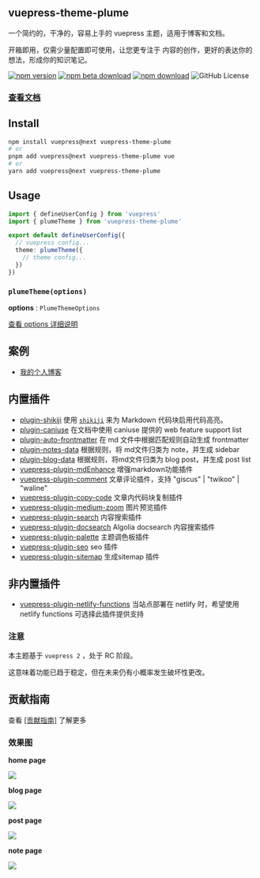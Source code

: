 ## vuepress-theme-plume

一个简约的，干净的，容易上手的 vuepress 主题，适用于博客和文档。

开箱即用，仅需少量配置即可使用，让您更专注于 内容的创作，更好的表达你的想法，形成你的知识笔记。

[![npm version](https://img.shields.io/npm/v/vuepress-theme-plume?color=32A9C3&labelColor=1B3C4A&label=npm)](https://www.npmjs.com/package/vuepress-theme-plume)
[![npm beta download](https://img.shields.io/npm/dt/@vuepress-plume/vuepress-theme-plume?color=32A9C3&labelColor=1B3C4A&label=beta%20downloads)](https://www.npmjs.com/package/vuepress-theme-plume)
[![npm download](https://img.shields.io/npm/dy/vuepress-theme-plume?color=32A9C3&labelColor=1B3C4A&label=downloads)](https://www.npmjs.com/package/vuepress-theme-plume)
![GitHub License](https://img.shields.io/github/license/pengzhanbo/vuepress-theme-plume?color=32A9C3&labelColor=1B3C4A)

### [查看文档](https://pengzhanbo.cn/note/vuepress-theme-plume)

## Install

``` sh
npm install vuepress@next vuepress-theme-plume
# or
pnpm add vuepress@next vuepress-theme-plume vue
# or
yarn add vuepress@next vuepress-theme-plume
```

## Usage

``` ts
import { defineUserConfig } from 'vuepress'
import { plumeTheme } from 'vuepress-theme-plume'

export default defineUserConfig({
  // vuepress config...
  theme: plumeTheme({
    // theme config...
  })
})
```

### `plumeTheme(options)`

__options__ : `PlumeThemeOptions`

[查看 options 详细说明](https://pengzhanbo.cn/note/vuepress-theme-plume/theme-config/)

## 案例

- [我的个人博客](https://pengzhanbo.cn/)

## 内置插件

- [plugin-shikiji](https://github.com/pengzhanbo/vuepress-theme-plume/tree/main/plugins/plugin-shikiji) 使用 [`shikiji`](https://shikiji.netlify.app/) 来为 Markdown 代码块启用代码高亮。
- [plugin-caniuse](https://github.com/pengzhanbo/vuepress-theme-plume/tree/main/plugins/plugin-caniuse) 在文档中使用 caniuse 提供的 web feature support list
- [plugin-auto-frontmatter](https://github.com/pengzhanbo/vuepress-theme-plume/tree/main/plugins/plugin-auto-frontmatter) 在 md 文件中根据匹配规则自动生成 frontmatter
- [plugin-notes-data](https://github.com/pengzhanbo/vuepress-theme-plume/tree/main/plugins/plugin-notes-data) 根据规则，将 md文件归类为 note，并生成 sidebar
- [plugin-blog-data](https://github.com/pengzhanbo/vuepress-theme-plume/tree/main/plugins/plugin-blog-data) 根据规则，将md文件归类为 blog post，并生成 post list
- [vuepress-plugin-mdEnhance](https://vuepress-theme-hope.github.io/v2/md-enhance/zh/) 增强markdown功能插件
- [vuepress-plugin-comment](https://vuepress-theme-hope.github.io/v2/comment/zh/) 文章评论插件，支持 "giscus" | "twikoo" | "waline"
- [vuepress-plugin-copy-code](https://github.com/pengzhanbo/vuepress-theme-plume/tree/main/packages/plugin-copy-code) 文章内代码块复制插件
- [vuepress-plugin-medium-zoom](https://v2.vuepress.vuejs.org/zh/reference/plugin/medium-zoom.html) 图片预览插件
- [vuepress-plugin-search](https://v2.vuepress.vuejs.org/zh/reference/plugin/search.html) 内容搜索插件
- [vuepress-plugin-docsearch](https://v2.vuepress.vuejs.org/zh/reference/plugin/docsearch.html) Algolia docsearch 内容搜索插件
- [vuepress-plugin-palette](https://v2.vuepress.vuejs.org/zh/reference/plugin/palette.html) 主题调色板插件
- [vuepress-plugin-seo](https://vuepress-theme-hope.github.io/v2/seo/zh/) seo 插件
- [vuepress-plugin-sitemap](https://vuepress-theme-hope.github.io/v2/sitemap/zh/) 生成sitemap 插件

## 非内置插件

- [vuepress-plugin-netlify-functions](https://github.com/pengzhanbo/vuepress-theme-plume/tree/main/plugins/plugin-netlify-functions) 当站点部署在 netlify 时，希望使用 netlify functions 可选择此插件提供支持

### 注意

本主题基于 `vuepress 2` ，处于 RC 阶段。

这意味着功能已趋于稳定，但在未来仍有小概率发生破坏性更改。

## 贡献指南

查看 [[贡献指南]](/CONTRIBUTING.md) 了解更多

### 效果图

**home page**

![](/docs/preview-home.jpeg)

**blog page**

![](/docs/preview-blog.jpeg)

**post page**

![](/docs/preview-post.jpeg)

**note page**

![](/docs/preview-note.jpeg)
